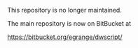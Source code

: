 This repository is no longer maintained.

The main repository is now on BitBucket at

https://bitbucket.org/egrange/dwscript/